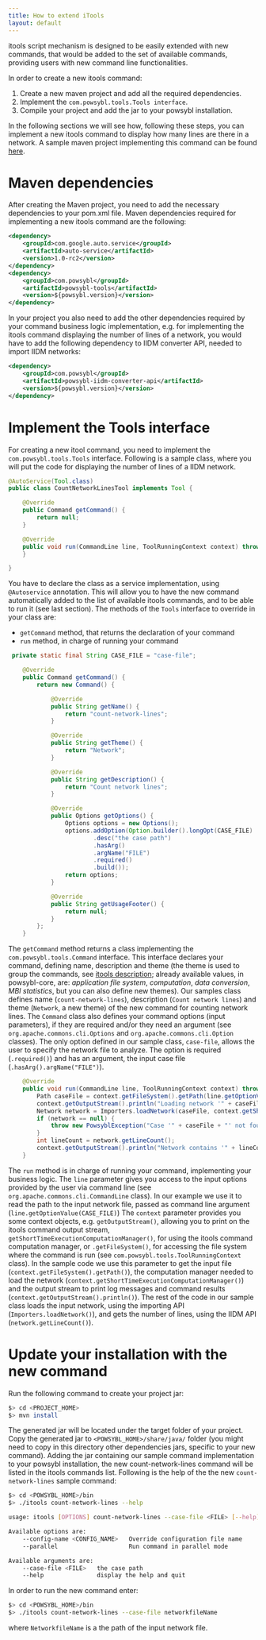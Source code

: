 ```yaml
---
title: How to extend iTools
layout: default
---
```


itools script mechanism is designed to be easily extended with new commands, that would be added to the set of available commands, providing users with new command line functionalities.

In order to create a new itools command:


1. Create a new maven project and add all the required dependencies.
2. Implement the `com.powsybl.tools.Tools interface`.
3. Compile your project and add the jar to your powsybl installation.

In the following sections we will see how, following these steps, you can implement a new itools command to display how many lines are there in a network.
A sample maven project implementing this command can be found [here](https://github.com/powsybl/powsybl-core/tree/docs/docs/samples/count-lines-tool).

# Maven dependencies

After creating the Maven project, you need to add the necessary dependencies to your pom.xml file.
Maven dependencies required for implementing a new itools command are the following:

```xml
<dependency>
    <groupId>com.google.auto.service</groupId>
    <artifactId>auto-service</artifactId>
    <version>1.0-rc2</version>
</dependency>
<dependency>
    <groupId>com.powsybl</groupId>
    <artifactId>powsybl-tools</artifactId>
    <version>${powsybl.version}</version>
</dependency>
```

In your project you also need to add the other dependencies required by your command business logic implementation, e.g. for implementing the itools command displaying the number of lines of a network, you would have to add the following dependency to IIDM converter API, needed to import IIDM networks:

```xml
<dependency>
    <groupId>com.powsybl</groupId>
    <artifactId>powsybl-iidm-converter-api</artifactId>
    <version>${powsybl.version}</version>
</dependency>
```

# Implement the Tools interface

For creating a new itool command, you need to implement the `com.powsybl.tools.Tools` interface.
Following is a sample class, where you will put the code for displaying the number of lines of a IIDM network.

```java
@AutoService(Tool.class)
public class CountNetworkLinesTool implements Tool {

    @Override
    public Command getCommand() {
        return null;
    }

    @Override
    public void run(CommandLine line, ToolRunningContext context) throws Exception {
    }

}
```

You have to declare the class as a service implementation, using `@Autoservice` annotation. This will allow you to have the new command automatically added to the list of available itools commands, and to be able to run it (see last section).
The methods of the `Tools` interface to override in your class are:

- `getCommand` method, that returns the declaration of your command
- `run` method, in charge of running your command

```java
 private static final String CASE_FILE = "case-file";

    @Override
    public Command getCommand() {
        return new Command() {

            @Override
            public String getName() {
                return "count-network-lines";
            }

            @Override
            public String getTheme() {
                return "Network";
            }

            @Override
            public String getDescription() {
                return "Count network lines";
            }

            @Override
            public Options getOptions() {
                Options options = new Options();
                options.addOption(Option.builder().longOpt(CASE_FILE)
                        .desc("the case path")
                        .hasArg()
                        .argName("FILE")
                        .required()
                        .build());             
                return options;
            }

            @Override
            public String getUsageFooter() {
                return null;
            }
        };
    }
```

The `getCommand` method returns a class implementing the `com.powsybl.tools.Command` interface. This interface declares your command, defining name, description and theme (the theme is used to group the commands, see [itools description](../../tools/index.md); already available values, in powsybl-core, are: *application file system*, *computation*, *data conversion*, *MBI statistics*, but you can also define new themes). Our samples class defines name (`count-network-lines`), description (`Count network lines`) and theme (`Network`, a new theme) of the new command for counting network lines.
The `Command` class also defines your command options (input parameters), if they are required and/or they need an argument (see `org.apache.commons.cli.Options` and `org.apache.commons.cli.Option` classes). The only option defined in our sample class, `case-file`, allows the user to specify the network file to analyze. The option is required (`.required()`) and has an argument, the input case file (`.hasArg().argName("FILE")`).

```java
    @Override
    public void run(CommandLine line, ToolRunningContext context) throws Exception {
        Path caseFile = context.getFileSystem().getPath(line.getOptionValue(CASE_FILE));
        context.getOutputStream().println("Loading network '" + caseFile + "'");
        Network network = Importers.loadNetwork(caseFile, context.getShortTimeExecutionComputationManager(), ImportConfig.load(), null);
        if (network == null) {
            throw new PowsyblException("Case '" + caseFile + "' not found");
        }
        int lineCount = network.getLineCount();
        context.getOutputStream().println("Network contains '" + lineCount + "' lines");
    }
```

The `run` method is in charge of running your command, implementing your business logic.
The `line` parameter gives you access to the input options provided by the user via command line (see `org.apache.commons.cli.CommandLine` class). In our example we use it to read the path to the input network file, passed as command line argument (`line.getOptionValue(CASE_FILE)`)
The `context` parameter provides you some context objects, e.g. `getOutputStream()`, allowing you to print on the itools command output stream, `getShortTimeExecutionComputationManager()`, for using the itools command computation manager, or `.getFileSystem()`, for accessing the file system where the command is run (see `com.powsybl.tools.ToolRunningContext` class). In the sample code we use this parameter to get the input file (`context.getFileSystem().getPath()`), the computation manager needed to load the network (`context.getShortTimeExecutionComputationManager()`) and the output stream to print log messages and command results (`context.getOutputStream().println()`).
The rest of the code in our sample class loads the input network, using the importing API (`Importers.loadNetwork()`), and gets the number of lines, using the IIDM API (`network.getLineCount()`).


# Update your installation with the new command

Run the following command to create your project jar:
```bash
$> cd <PROJECT_HOME>
$> mvn install
```

The generated jar will be located under the target folder of your project.
Copy the generated jar to `<POWSYBL_HOME>/share/java/` folder (you might need to copy in this directory other dependencies jars, specific to your new command).
Adding the jar containing our sample command implementation to your powsybl installation, the new count-network-lines command will be listed in the itools commands list.
Following is the help of the the new `count-network-lines` sample command:

```bash
$> cd <POWSYBL_HOME>/bin
$> ./itools count-network-lines --help

usage: itools [OPTIONS] count-network-lines --case-file <FILE> [--help]

Available options are:
    --config-name <CONFIG_NAME>   Override configuration file name
    --parallel                    Run command in parallel mode

Available arguments are:
    --case-file <FILE>   the case path
    --help               display the help and quit
```

In order to run the new command enter:

```bash
$> cd <POWSYBL_HOME>/bin
$> ./itools count-network-lines --case-file networkfileName
```

where `NetworkfileName` is a the path of the input network file.

